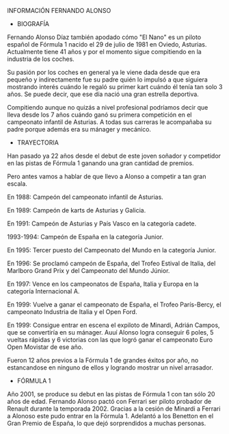 INFORMACIÓN FERNANDO ALONSO

- BIOGRAFÍA

Fernando Alonso Díaz también apodado cómo "El Nano" es un piloto español de Fórmula 1 nacido el  29 de julio de 1981 en Oviedo, Asturias. Actualmente tiene 41 años
y por el momento sigue compitiendo en la industria de los coches.

Su pasión por los coches en general ya le viene dada desde que era pequeño y indirectamente fue su padre quién lo impulsó a que siguiera mostrando interés
cuándo le regaló su primer kart cuándo él tenía tan solo 3 años. Se puede decir, que ese día nació una gran estrella deportiva.

Compitiendo aunque no quizás a nivel profesional podríamos decir que lleva desde los 7 años cuándo ganó su primera competición en el campeonato infantil de Asturias.
A todas sus carreras le acompañaba su padre porque además era su mánager y mecánico.

- TRAYECTORIA

Han pasado ya 22 años desde el debut de este joven soñador y competidor en las pistas de Fórmula 1 ganando una gran cantidad de premios.

Pero antes vamos a hablar de que llevo a Alonso a competir a tan gran escala.

En 1988: Campeón del campeonato infantil de Asturias.

En 1989: Campeón de karts de Asturias y Galicia.

En 1991: Campeón de Asturias y País Vasco en la categoría cadete.

1993-1994: Campeón de España en la categoría Junior.

En 1995: Tercer puesto del Campeonato del Mundo en la categoría Junior.

En 1996: Se proclamó campeón de España, del Trofeo Estival de Italia, del Marlboro Grand Prix y del Campeonato del Mundo Júnior.

En 1997: Vence en los campeonatos de España, Italia y Europa en la categoría Internacional A.

En 1999: Vuelve a ganar el campeonato de España, el Trofeo París-Bercy, el campeonato Industria de Italia y el Open Ford.

En 1999: Consigue entrar en escena el expiloto de Minardi, Adrián Campos, que se convertiría en su mánager. Auuí Alonso logra conseguir 6 poles, 5 vueltas rápidas y 6 victorias con las que logró ganar el campeonato Euro Open Movistar de ese año.

Fueron 12 años previos a la Fórmula 1 de grandes éxitos por año, no estancandose en ninguno de ellos y logrando mostrar un nivel arrasador.

- FÓRMULA 1

Año 2001, se produce su debut en las pistas de Fórmula 1 con tan sólo 20 años de edad. Fernando Alonso pactó con Ferrari ser piloto probador de Renault durante la temporada 2002.
Gracias a la cesión de Minardi a Ferrari a Alonoso este pudo entrar en la Fórmula 1. Adelantó a los Benetton en el Gran Premio de España, lo que dejó sorprendidos a muchas personas.



